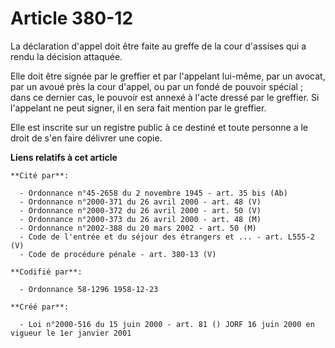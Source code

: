 # Article 380-12

La déclaration d'appel doit être faite au greffe de la cour d'assises qui a rendu la décision attaquée.

Elle doit être signée par le greffier et par l'appelant lui-même, par un avocat, par un avoué près la cour d'appel, ou par un
fondé de pouvoir spécial ; dans ce dernier cas, le pouvoir est annexé à l'acte dressé par le greffier. Si l'appelant ne peut
signer, il en sera fait mention par le greffier.

Elle est inscrite sur un registre public à ce destiné et toute personne a le droit de s'en faire délivrer une copie.

**Liens relatifs à cet article**

	**Cité par**:

	  - Ordonnance n°45-2658 du 2 novembre 1945 - art. 35 bis (Ab)
	  - Ordonnance n°2000-371 du 26 avril 2000 - art. 48 (V)
	  - Ordonnance n°2000-372 du 26 avril 2000 - art. 50 (V)
	  - Ordonnance n°2000-373 du 26 avril 2000 - art. 48 (M)
	  - Ordonnance n°2002-388 du 20 mars 2002 - art. 50 (M)
	  - Code de l'entrée et du séjour des étrangers et ... - art. L555-2 (V)
	  - Code de procédure pénale - art. 380-13 (V)

	**Codifié par**:

	  - Ordonnance 58-1296 1958-12-23

	**Créé par**:

	  - Loi n°2000-516 du 15 juin 2000 - art. 81 () JORF 16 juin 2000 en vigueur le 1er janvier 2001
